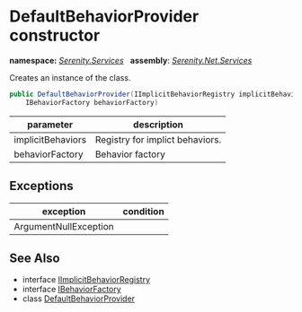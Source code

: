 # DefaultBehaviorProvider constructor
**namespace:** *[Serenity.Services](../../README.md#serenity.services-namespace)*   **assembly**: *[Serenity.Net.Services](../../README.md)*

Creates an instance of the class.

```csharp
public DefaultBehaviorProvider(IImplicitBehaviorRegistry implicitBehaviors, 
    IBehaviorFactory behaviorFactory)
```

| parameter | description |
| --- | --- |
| implicitBehaviors | Registry for implict behaviors. |
| behaviorFactory | Behavior factory |

## Exceptions

| exception | condition |
| --- | --- |
| ArgumentNullException |  |

## See Also

* interface [IImplicitBehaviorRegistry](../IImplicitBehaviorRegistry.md)
* interface [IBehaviorFactory](../IBehaviorFactory.md)
* class [DefaultBehaviorProvider](../DefaultBehaviorProvider.md)